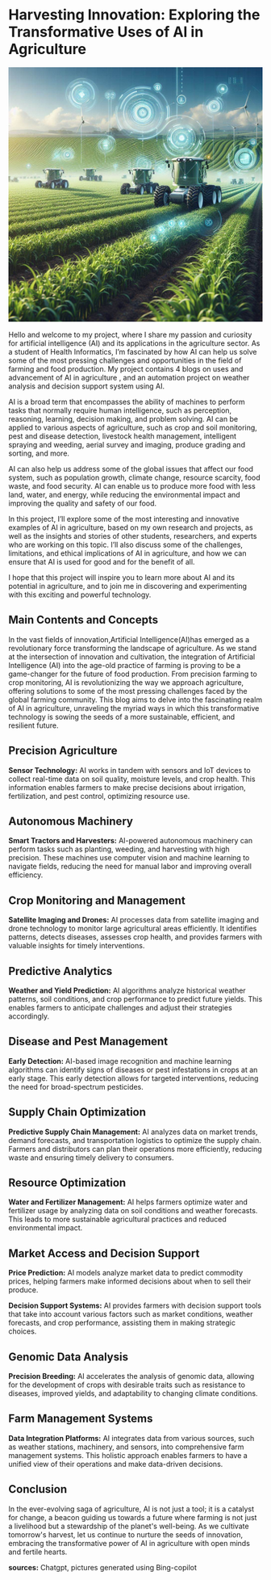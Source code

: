 # Harvesting Innovation: Exploring the Transformative Uses of AI in Agriculture
![image](https://github.com/23W-GBAC/Johnbaby.github/blob/3d7e3d56f2c83600534627ac208630bf385586fd/AI%20Vehicles.jpg)

Hello and welcome to my project, where I share my passion and curiosity for artificial intelligence (AI) and its applications in the agriculture sector. As a student of Health Informatics, I’m fascinated by how AI can help us solve some of the most pressing challenges and opportunities in the field of farming and food production. My project contains 4 blogs on uses and advancement of AI in agriculture , and an automation project on weather analysis and decision support system using AI.

AI is a broad term that encompasses the ability of machines to perform tasks that normally require human intelligence, such as perception, reasoning, learning, decision making, and problem solving. AI can be applied to various aspects of agriculture, such as crop and soil monitoring, pest and disease detection, livestock health management, intelligent spraying and weeding, aerial survey and imaging, produce grading and sorting, and more.

AI can also help us address some of the global issues that affect our food system, such as population growth, climate change, resource scarcity, food waste, and food security. AI can enable us to produce more food with less land, water, and energy, while reducing the environmental impact and improving the quality and safety of our food.

In this project, I’ll explore some of the most interesting and innovative examples of AI in agriculture, based on my own research and projects, as well as the insights and stories of other students, researchers, and experts who are working on this topic. I’ll also discuss some of the challenges, limitations, and ethical implications of AI in agriculture, and how we can ensure that AI is used for good and for the benefit of all.

I hope that this project will inspire you to learn more about AI and its potential in agriculture, and to join me in discovering and experimenting with this exciting and powerful technology.

## Main Contents and Concepts

In the vast fields of innovation,Artificial Intelligence(AI)has emerged as a revolutionary force transforming the landscape of agriculture. As we stand at the intersection of innovation and cultivation, the integration of Artificial Intelligence (AI) into the age-old practice of farming is proving to be a game-changer for the future of food production.
From precision farming to crop monitoring, AI is revolutionizing the way we approach agriculture, offering solutions to some of the most pressing challenges faced by the global farming community. This blog aims to delve into the fascinating realm of AI in agriculture, unraveling the myriad ways in which this transformative technology is sowing the seeds of a more sustainable, efficient, and resilient future. 
   
## Precision Agriculture

**Sensor Technology:** AI works in tandem with sensors and IoT devices to collect real-time data on soil quality, moisture levels, and crop health. This information enables farmers to make precise decisions about irrigation, fertilization, and pest control, optimizing resource use.

## Autonomous Machinery

**Smart Tractors and Harvesters:** AI-powered autonomous machinery can perform tasks such as planting, weeding, and harvesting with high precision. These machines use computer vision and machine learning to navigate fields, reducing the need for manual labor and improving overall efficiency.

## Crop Monitoring and Management

**Satellite Imaging and Drones:** AI processes data from satellite imaging and drone technology to monitor large agricultural areas efficiently. It identifies patterns, detects diseases, assesses crop health, and provides farmers with valuable insights for timely interventions.

## Predictive Analytics

**Weather and Yield Prediction:** AI algorithms analyze historical weather patterns, soil conditions, and crop performance to predict future yields. This enables farmers to anticipate challenges and adjust their strategies accordingly.

## Disease and Pest Management

**Early Detection:** AI-based image recognition and machine learning algorithms can identify signs of diseases or pest infestations in crops at an early stage. This early detection allows for targeted interventions, reducing the need for broad-spectrum pesticides.

## Supply Chain Optimization

**Predictive Supply Chain Management:** AI analyzes data on market trends, demand forecasts, and transportation logistics to optimize the supply chain. Farmers and distributors can plan their operations more efficiently, reducing waste and ensuring timely delivery to consumers.

## Resource Optimization

**Water and Fertilizer Management:** AI helps farmers optimize water and fertilizer usage by analyzing data on soil conditions and weather forecasts. This leads to more sustainable agricultural practices and reduced environmental impact.

## Market Access and Decision Support

**Price Prediction:** AI models analyze market data to predict commodity prices, helping farmers make informed decisions about when to sell their produce.

**Decision Support Systems:** AI provides farmers with decision support tools that take into account various factors such as market conditions, weather forecasts, and crop performance, assisting them in making strategic choices.

## Genomic Data Analysis

**Precision Breeding:** AI accelerates the analysis of genomic data, allowing for the development of crops with desirable traits such as resistance to diseases, improved yields, and adaptability to changing climate conditions.

## Farm Management Systems

**Data Integration Platforms:** AI integrates data from various sources, such as weather stations, machinery, and sensors, into comprehensive farm management systems. This holistic approach enables farmers to have a unified view of their operations and make data-driven decisions.

## Conclusion

In the ever-evolving saga of agriculture, AI is not just a tool; it is a catalyst for change, a beacon guiding us towards a future where farming is not just a livelihood but a stewardship of the planet's well-being. As we cultivate tomorrow's harvest, let us continue to nurture the seeds of innovation, embracing the transformative power of AI in agriculture with open minds and fertile hearts.

**sources:** Chatgpt, pictures generated using Bing-copilot

